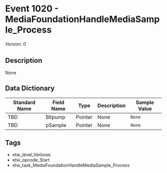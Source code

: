# Event 1020 - MediaFoundationHandleMediaSample_Process
###### Version: 0

## Description
None

## Data Dictionary
|Standard Name|Field Name|Type|Description|Sample Value|
|---|---|---|---|---|
|TBD|Bitpump|Pointer|None|`None`|
|TBD|pSample|Pointer|None|`None`|

## Tags
* etw_level_Verbose
* etw_opcode_Start
* etw_task_MediaFoundationHandleMediaSample_Process